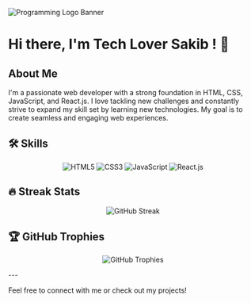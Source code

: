 ![Programming Logo Banner](https://via.placeholder.com/1000x200.png?text=Passionate+Web+Developer) 

# Hi there, I'm Tech Lover Sakib ! 👋

## About Me
I'm a passionate web developer with a strong foundation in HTML, CSS, JavaScript, and React.js. I love tackling new challenges and constantly strive to expand my skill set by learning new technologies. My goal is to create seamless and engaging web experiences.

## 🛠️ Skills
<p align="center">
  <img src="https://img.shields.io/badge/HTML5-E34F26?style=for-the-badge&logo=html5&logoColor=white" alt="HTML5" />
  <img src="https://img.shields.io/badge/CSS3-1572B6?style=for-the-badge&logo=css3&logoColor=white" alt="CSS3" />
  <img src="https://img.shields.io/badge/JavaScript-F7DF1E?style=for-the-badge&logo=javascript&logoColor=black" alt="JavaScript" />
  <img src="https://img.shields.io/badge/React-20232A?style=for-the-badge&logo=react&logoColor=61DAFB" alt="React.js" />
</p>

## 🔥 Streak Stats
<p align="center">
  <img src="https://github-readme-streak-stats.herokuapp.com/?user=Bilshansakib&theme=tokyonight" alt="GitHub Streak" />
</p>

## 🏆 GitHub Trophies
<p align="center">
  <img src="https://github-profile-trophy.vercel.app/?username=Bilshansakib&theme=synthwave" alt="GitHub Trophies" />
</p>
---

Feel free to connect with me or check out my projects!

<!--
**Bilshansakib/Bilshansakib** is a ✨ _special_ ✨ repository because its `README.md` (this file) appears on your GitHub profile.

Here are some ideas to get you started:

- 🔭 I’m currently working on ...
- 🌱 I’m currently learning ...
- 👯 I’m looking to collaborate on ...
- 🤔 I’m looking for help with ...
- 💬 Ask me about ...
- 📫 How to reach me: ...
- 😄 Pronouns: ...
- ⚡ Fun fact: ...
-->
